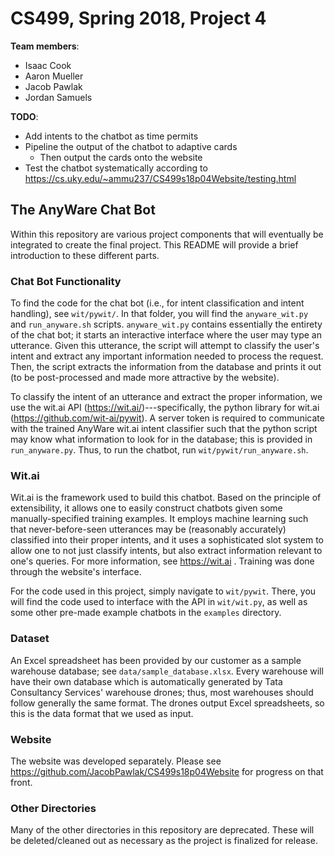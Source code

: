 # CS499, Spring 2018, Project 4
**Team members**:
* Isaac Cook
* Aaron Mueller
* Jacob Pawlak
* Jordan Samuels

**TODO**:
* Add intents to the chatbot as time permits
* Pipeline the output of the chatbot to adaptive cards
	- Then output the cards onto the website
* Test the chatbot systematically according to
https://cs.uky.edu/~ammu237/CS499s18p04Website/testing.html

## The AnyWare Chat Bot
Within this repository are various project components that will eventually be integrated to create
the final project. This README will provide a brief introduction to these different parts.

### Chat Bot Functionality
To find the code for the chat bot (i.e., for intent classification and intent handling), see
`wit/pywit/`. In that folder, you will find the `anyware_wit.py` and `run_anyware.sh` scripts.
`anyware_wit.py` contains essentially the entirety of the chat bot; it starts an interactive
interface where the user may type an utterance. Given this utterance, the script will attempt
to classify the user's intent and extract any important information needed to process the
request. Then, the script extracts the information from the database and prints it out
(to be post-processed and made more attractive by the website).

To classify the intent of an utterance and extract the proper information, we use the wit.ai
API (https://wit.ai/)---specifically, the python library for wit.ai
(https://github.com/wit-ai/pywit). A server token is required to communicate
with the trained AnyWare wit.ai intent classifier such that the python script
may know what information to look for in the database; this is provided in
`run_anyware.py`. Thus, to run the chatbot, run `wit/pywit/run_anyware.sh`.

### Wit.ai
Wit.ai is the framework used to build this chatbot. Based on the principle of
extensibility, it allows one to easily construct chatbots given some
manually-specified training examples. It employs machine learning such that
never-before-seen utterances may be (reasonably accurately) classified
into their proper intents, and it uses a sophisticated slot system
to allow one to not just classify intents, but also extract information
relevant to one's queries. For more information, see https://wit.ai .
Training was done through the website's interface. 

For the code used in this project, simply navigate to `wit/pywit`. There,
you will find the code used to interface with the API in `wit/wit.py`, as well
as some other pre-made example chatbots in the `examples` directory. 

### Dataset
An Excel spreadsheet has been provided by our customer as a sample
warehouse database; see `data/sample_database.xlsx`. Every
warehouse will have their own database which is automatically
generated by Tata Consultancy Services' warehouse drones; thus,
most warehouses should follow generally the same format. The
drones output Excel spreadsheets, so this is the data format that
we used as input.

### Website
The website was developed separately. Please see
https://github.com/JacobPawlak/CS499s18p04Website for progress on that front.

### Other Directories
Many of the other directories in this repository are deprecated.
These will be deleted/cleaned out as necessary as the project is finalized
for release.
